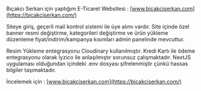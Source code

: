 Bıçakcı Serkan için yaptığım E-Ticaret Websitesi :  [www.bicakciserkan.com](https://bicakciserkan.com/) 

Siteye giriş, geçerli mail kontrol sistemi ile üye alımı vardır.
Site içinde özel banner resmi değiştirme, kategorileri değiştirme ve ürün yükleme düzenleme fiyat/indirim/kampanya kısımları admin panelinde mevcuttur.

Resim Yükleme entegrasyonu Cloudinary kullanılmıştır.
Kredi Kartı ile ödeme entegrasyonu olarak İyzico ile anlaşılmıştır sorunsuz çalışmaktadır.
NextJS uygulaması olduğundan içindeki .env dosyası şifrelenmiştir çünkü hassas bilgiler taşımaktadır.

İncelemek için : [www.bicakciserkan.com](https://bicakciserkan.com/) 
